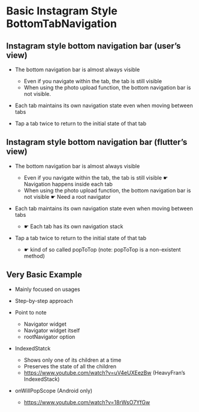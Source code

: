 # Basic Instagram Style BottomTabNavigation

## Instagram style bottom navigation bar (user’s view)

- The bottom navigation bar is almost always visible
  - Even if you navigate within the tab, the tab is still visible
  - When using the photo upload function, the bottom navigation bar is not visible.

- Each tab maintains its own navigation state even when moving between tabs

- Tap a tab twice to return to the initial state of that tab

## Instagram style bottom navigation bar (flutter’s view)

- The bottom navigation bar is almost always visible
  - Even if you navigate within the tab, the tab is still visible ☛  Navigation happens inside each tab
  - When using the photo upload function, the bottom navigation bar is not visible ☛ Need a root navigator

- Each tab maintains its own navigation state even when moving between tabs
  - ☛ Each tab has its own navigation stack

- Tap a tab twice to return to the initial state of that tab
  - ☛ kind of so called popToTop (note: popToTop is a non-existent method)

## Very Basic Example
- Mainly focused on usages
- Step-by-step approach

- Point to note
  - Navigator widget
  - Navigator widget itself
  - rootNavigator option

- IndexedStatck
  - Shows only one of its children at a time
  - Preserves the state of all the children
  - https://www.youtube.com/watch?v=uV4eUXEezBw (HeavyFran’s IndexedStack)

- onWillPopScope (Android only)
  - https://www.youtube.com/watch?v=18rWsO7YfGw
